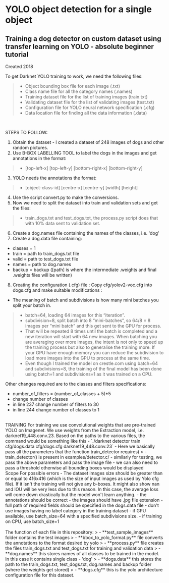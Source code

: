 # YOLO object detection for a single object 
## Training a dog detector on custom dataset using transfer learning on YOLO - absolute beginner tutorial
Created 2018

To get Darknet YOLO training to work, we need the following files:
> - Object bounding box file for each image (.txt)
> - Class name file for all the category names (.names)
> - Training dataset file for the list of training images (train.txt)
> - Validating dataset file for the list of validating images (test.txt)
> - Configuration file for YOLO neural network specification (.cfg)
> - Data location file for finding all the data information (.data) 

<br>

STEPS TO FOLLOW:
1. Obtain the dataset - I created a dataset of 248 images of dogs and other random pictures.
2. Use B-BOX LABELLING TOOL to label the dogs in the images and get annotations in the
format: 
> - [top-left-x] [top-left-y] [bottom-right-x] [bottom-right-y]
3. YOLO needs the annotations the format:
> - [object-class-id] [centre-x] [centre-y] [width] [height]
4. Use the script convert.py to make the conversions.
5. Now we need to split the dataset into train and validation sets and get the files:
> - train_dogs.txt and test_dogs.txt, the process.py script does that with 10% data sent to
validation set.
6. Create a dog.names file containing the names of the classes, i.e. 'dog'
7. Create a dog.data file containing:
- classes = 1
- train = path to train_dogs.txt file
- valid = path to test_dogs.txt file
- names = path to dog.names
- backup = backup ([path] is where the intermediate .weights and final .weights files
will be written)
8. Creating the configuration (.cfg) file :
Copy cfg/yolov2-voc.cfg into dogs.cfg and make suitable modifications :
- The meaning of batch and subdivisions is how many mini batches you split
your batch in.
> - batch=64, loading 64 images for this “iteration”.
> - subdivision=8, split batch into 8 “mini-batches”, so 64/8 = 8 images per “mini batch” and this get sent to the GPU for process.
> - That will be repeated 8 times until the batch is completed and a new iteration will start with 64 new images. When batching you are averaging over more images, the intent is not only to speed up the training process but also to generalise the training more. If your GPU have enough memory you can reduce the subdivision to load more images into the GPU to process at the same time.
> - Even though I trained the model on crestle.com using batch=64
and subdivisions=8, the training of the final model has been done
using batch=1 and subdivisions=1 as it was trained on a CPU.

Other changes required are to the classes and filters specifications:
- number_of_filters = (number_of_classes + 5)*5
- change number of classes
- in line 237 change number of filters to 30
- in line 244 change number of classes to 1

<br>
TRAINING
For training we use convolutional weights that are pre-trained YOLO on Imagenet. We use weights from the Extraction model, i.e. darknet19_448.conv.23. 
Based on the paths to the various files, the command would be something like this -
`./darknet detector train cfg/dogs.data cfg/dogs.cfg darknet19_448.conv.23`
- Here we basically pass all the parameters that the function train_detector requires)
> - train_detector() is present in examples/detector.c/
- similarly for testing, we pass the above parameters and pass the image file 
- we can also need to pass a threshold otherwise all bounding boxes would be displayed 

<br> 
Scope For possible errors
- The dataset images size should be greater than or equal to 416x416 (which is the size of input images as used by Yolo cfg file). If it isn't the training will not give any b-boxes. It might also show nan and IOU will be very less due to this reason. In this case, the average loss will come down drastically but the model won't learn anything.
- the annotations should be correct
- the images should have .jpg file extension
- full path of required fields should be specified in the dogs.data file
- don't use images having no label category in the training dataset
- if GPU available, use batch_size=64 with a specified subdivisions size.
- if training on CPU, use batch_size=1

<br>
<br>
The function of each file in this repository:
> - **test_sample_images** folder contains the test images 
> - **bbox_to_yolo_format.py** file converts the annotations to the format desired by yolo
> - **process.py** file creates the files train_dogs.txt and test_dogs.txt for training and validation data
> - **dog.names** this stores names of all classes to be trained in the model. In this case it contains single class - 'dog'
> - **dogs.data** this stores the path to the train_dogs.txt, test_dogs.txt, dog.names and backup folder (where the weights get stored)
> - **dogs.cfg** this is the yolo architecture configuration file for this dataset.
